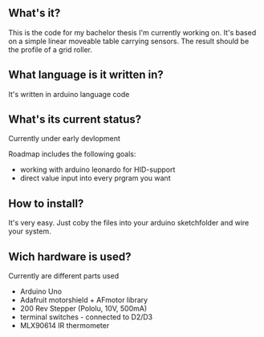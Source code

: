 ## What's it?

This is the code for my bachelor thesis I'm currently working on. It's based on a simple linear moveable table carrying sensors. The result should be the profile of a grid roller.

## What language is it written in?

It's written in arduino language code

## What's its current status?

Currently under early devlopment

Roadmap includes the following goals:

* working with arduino leonardo for HID-support
* direct value input into every prgram you want

## How to install?

It's very easy. Just coby the files into your arduino sketchfolder and wire your system.

## Wich hardware is used?

Currently are different parts used

* Arduino Uno
* Adafruit motorshield + AFmotor library
* 200 Rev Stepper (Pololu, 10V, 500mA)
* terminal switches - connected to D2/D3
* MLX90614 IR thermometer